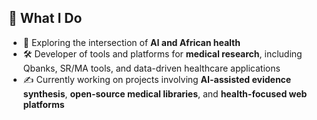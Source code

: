 ## 🧠 What I Do
- 🤖 Exploring the intersection of **AI and African health**
- 🛠️ Developer of tools and platforms for **medical research**, including Qbanks, SR/MA tools, and data-driven healthcare applications
- ✍️ Currently working on projects involving **AI-assisted evidence synthesis**, **open-source medical libraries**, and **health-focused web platforms** 




